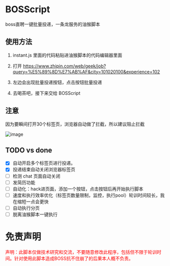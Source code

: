 # BOSScript

boss直聘一键批量投递，一条龙服务的油猴脚本


## 使用方法

1. instant.js 里面的代码粘贴进油猴脚本的代码编辑器里面

2. 打开 https://www.zhipin.com/web/geek/job?query=%E5%89%8D%E7%AB%AF&city=101020100&experience=102

3. 左边会出现批量投递按钮，点击按钮批量投递

4. 去喝茶吧，接下来交给 BOSScript


## 注意

因为要瞬间打开30个标签页，浏览器自动做了拦截，所以建议阻止拦截

![image](https://user-images.githubusercontent.com/73089592/195337157-206c9470-7145-47f3-86c2-395141b6b4e1.png)


## TODO vs done


- [x] 自动开启多个标签页进行投递。
- [x] 投递结束自动关闭浏览器标签页
- [ ] 检测 chat 页面自动关闭
- [ ] 发简历功能 
- [ ] 自动化：hack进页面，添加一个按钮，点击按钮后再开始执行脚本
- [ ] 速度和执行效率优化（标签页数量限制，监控，执行pool）轮训时间较长，我在缩短一点会更快
- [ ] 自动执行分页
- [ ] 脱离油猴脚本一键执行

# 免责声明

<div style="color: red">声明：此脚本仅做技术研究和交流，不要随意修改此程序，包括但不限于轮训时间。针对使用此脚本造成BOSS抗不住崩了的后果本人概不负责。 <div>
